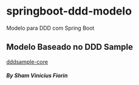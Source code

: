# springboot-ddd-modelo
Modelo para DDD com Spring Boot

## Modelo Baseado no DDD Sample
[dddsample-core](https://github.com/citerus/dddsample-core)

##### By Sham Vinicius Fiorin
